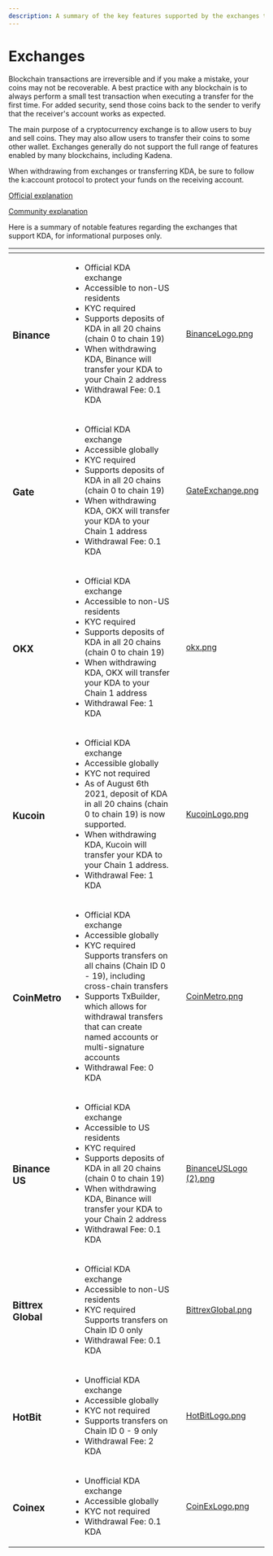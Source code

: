 ```yaml
---
description: A summary of the key features supported by the exchanges trading KDA.
---
```


# Exchanges

Blockchain transactions are irreversible and if you make a mistake, your coins may not be recoverable. A best practice with any blockchain is to always perform a small test transaction when executing a transfer for the first time. For added security, send those coins back to the sender to verify that the receiver's account works as expected.

The main purpose of a cryptocurrency exchange is to allow users to buy and sell coins. They may also allow users to transfer their coins to some other wallet. Exchanges generally do not support the full range of features enabled by many blockchains, including Kadena.

When withdrawing from exchanges or transferring KDA, be sure to follow the k:account protocol to protect your funds on the receiving account.

[Official explanation](https://medium.com/kadena-io/introducing-kadena-account-protocols-kip-0012-303462b77af1)

[Community explanation](https://thanos-42.medium.com/kip-0012-explained-k-accounts-e0cdc71ab455)

Here is a summary of notable features regarding the exchanges that support KDA, for informational purposes only.



<table data-view="cards"><thead><tr><th></th><th></th><th></th><th data-hidden data-card-cover data-type="files"></th></tr></thead><tbody><tr><td><h3>Binance</h3></td><td><ul><li>Official KDA exchange</li><li>Accessible to non-US residents</li><li>KYC required</li><li>Supports deposits of KDA in all 20 chains (chain 0 to chain 19)</li><li>When withdrawing KDA, Binance will transfer your KDA to your Chain 2 address</li><li>Withdrawal Fee: 0.1 KDA</li></ul></td><td></td><td><a href=".gitbook/assets/BinanceLogo.png">BinanceLogo.png</a></td></tr><tr><td><h3>Gate</h3></td><td><ul><li>Official KDA exchange</li><li>Accessible globally</li><li>KYC required</li><li>Supports deposits of KDA in all 20 chains (chain 0 to chain 19)</li><li>When withdrawing KDA, OKX will transfer your KDA to your Chain 1 address</li><li>Withdrawal Fee: 0.1 KDA</li></ul></td><td></td><td><a href=".gitbook/assets/GateExchange.png">GateExchange.png</a></td></tr><tr><td><h3>OKX</h3></td><td><ul><li>Official KDA exchange</li><li>Accessible to non-US residents</li><li>KYC required</li><li>Supports deposits of KDA in all 20 chains (chain 0 to chain 19)</li><li>When withdrawing KDA, OKX will transfer your KDA to your Chain 1 address</li><li>Withdrawal Fee: 1 KDA</li></ul></td><td></td><td><a href=".gitbook/assets/okx.png">okx.png</a></td></tr><tr><td><h3>Kucoin</h3></td><td><ul><li>Official KDA exchange</li><li>Accessible globally</li><li>KYC not required</li><li>As of August 6th 2021, deposit of KDA in all 20 chains (chain 0 to chain 19) is now supported.</li><li>When withdrawing KDA, Kucoin will transfer your KDA to your Chain 1 address.</li><li>Withdrawal Fee: 1 KDA</li></ul></td><td></td><td><a href=".gitbook/assets/KucoinLogo.png">KucoinLogo.png</a></td></tr><tr><td><h3>CoinMetro</h3></td><td><ul><li>Official KDA exchange</li><li>Accessible globally</li><li>KYC required Supports transfers on all chains (Chain ID 0 - 19), including cross-chain transfers </li><li>Supports TxBuilder, which allows for withdrawal transfers that can create named accounts or multi-signature accounts </li><li>Withdrawal Fee: 0 KDA</li></ul></td><td></td><td><a href=".gitbook/assets/CoinMetro.png">CoinMetro.png</a></td></tr><tr><td><h3>Binance US</h3></td><td><ul><li>Official KDA exchange </li><li>Accessible to US residents </li><li>KYC required </li><li>Supports deposits of KDA in all 20 chains (chain 0 to chain 19) </li><li>When withdrawing KDA, Binance will transfer your KDA to your Chain 2 address </li><li>Withdrawal Fee: 0.1 KDA</li></ul></td><td></td><td><a href=".gitbook/assets/BinanceUSLogo (2).png">BinanceUSLogo (2).png</a></td></tr><tr><td><h3>Bittrex Global</h3></td><td><ul><li>Official KDA exchange</li><li>Accessible to non-US residents </li><li>KYC required Supports transfers on Chain ID 0 only </li><li>Withdrawal Fee: 0.1 KDA</li></ul></td><td></td><td><a href=".gitbook/assets/BittrexGlobal.png">BittrexGlobal.png</a></td></tr><tr><td><h3>HotBit</h3></td><td><ul><li>Unofficial KDA exchange </li><li>Accessible globally </li><li>KYC not required </li><li>Supports transfers on Chain ID 0 - 9 only </li><li>Withdrawal Fee: 2 KDA</li></ul></td><td></td><td><a href=".gitbook/assets/HotBitLogo.png">HotBitLogo.png</a></td></tr><tr><td><h3>Coinex</h3></td><td><ul><li>Unofficial KDA exchange </li><li>Accessible globally </li><li>KYC not required </li><li>Withdrawal Fee: 0.1 KDA</li></ul></td><td></td><td><a href=".gitbook/assets/CoinExLogo.png">CoinExLogo.png</a></td></tr></tbody></table>
